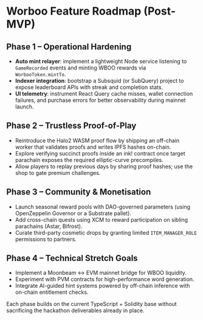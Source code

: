 # Worboo Feature Roadmap (Post-MVP)

## Phase 1 – Operational Hardening
- **Auto mint relayer**: implement a lightweight Node service listening to `GameRecorded` events and minting WBOO rewards via `WorbooToken.mintTo`.
- **Indexer integration**: bootstrap a Subsquid (or SubQuery) project to expose leaderboard APIs with streak and completion stats.
- **UI telemetry**: instrument React Query cache misses, wallet connection failures, and purchase errors for better observability during mainnet launch.

## Phase 2 – Trustless Proof-of-Play
- Reintroduce the Halo2 WASM proof flow by shipping an off-chain worker that validates proofs and writes IPFS hashes on-chain.
- Explore verifying succinct proofs inside an ink! contract once target parachain exposes the required elliptic-curve precompiles.
- Allow players to replay previous days by sharing proof hashes; use the shop to gate premium challenges.

## Phase 3 – Community & Monetisation
- Launch seasonal reward pools with DAO-governed parameters (using OpenZeppelin Governor or a Substrate pallet).
- Add cross-chain quests using XCM to reward participation on sibling parachains (Astar, Bifrost).
- Curate third-party cosmetic drops by granting limited `ITEM_MANAGER_ROLE` permissions to partners.

## Phase 4 – Technical Stretch Goals
- Implement a Moonbeam <-> EVM mainnet bridge for WBOO liquidity.
- Experiment with PVM contracts for high-performance word generation.
- Integrate AI-guided hint systems powered by off-chain inference with on-chain entitlement checks.

Each phase builds on the current TypeScript + Solidity base without sacrificing the hackathon deliverables already in place.

